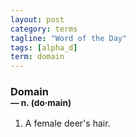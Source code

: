 ```yaml
---
layout: post
category: terms
tagline: "Word of the Day"
tags: [alpha_d]
term: domain
---
```


<h3>Domain<br/> <small>&mdash; n. (do<span>&middot;</span>main)</small></h3>
<p><ol>
<li>A female deer's hair.</li>
</ol></p>
